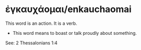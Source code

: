 # ἐγκαυχάομαι/enkauchaomai
This word is an action. It is a verb.

* This word means to boast or talk proudly about something.

See: 2 Thessalonians 1:4
